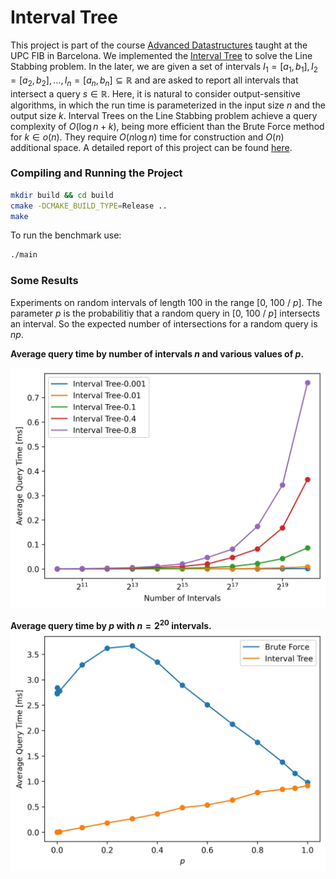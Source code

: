 # Interval Tree

This project is part of the course [Advanced Datastructures](https://www.fib.upc.edu/en/studies/masters/master-innovation-and-research-informatics/curriculum/syllabus/ADS-MIRI) taught at the UPC FIB in Barcelona. 
We implemented the [Interval Tree](https://en.wikipedia.org/wiki/Interval_tree) to solve the Line Stabbing problem.
In the later, we are given a set of intervals $I_1 = [a_1, b_1], I_2 = [a_2, b_2], \dots, I_n = [a_n , b_n] \subseteq \mathbb{R}$  and are asked to report all intervals that intersect a query $s \in \mathbb{R}$. 
Here, it is natural to consider output-sensitive algorithms, in which the run time is parameterized in the input size $n$ and the output size $k$. 
Interval Trees on the Line Stabbing problem achieve a query complexity of $O(\log n + k)$, being more efficient than the Brute Force method for $k \in o(n)$. They require $O(n \log n)$ time for construction and $O(n)$ additional space.
A detailed report of this project can be found [here](https://github.com/HaagManuel/IntervalTree/blob/master/documents/Advanced_Datastructures___Interval_Tree.pdf).


### Compiling and Running the Project

```bash
mkdir build && cd build
cmake -DCMAKE_BUILD_TYPE=Release ..
make
```

To run the benchmark use:
```bash
./main
```

### Some Results
Experiments on random intervals of length 100 in the range [0, 100 / $p$].
The parameter $p$ is the probabilitiy that a random query in [0, 100 / $p$] intersects an interval.
So the expected number of intersections for a random query is $np$.

**Average query time by number of intervals $n$ and various values of $p$.**

![plot1](/documents/query_by_n_it.jpg)

**Average query time by $p$ with $n=2^{20}$ intervals.**
![plot1](/documents/query_by_p.jpg)
